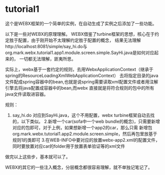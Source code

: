 tutorial1
=========

这个是WEBX框架的一个简单的实例，在自动生成了实例之后添加了一些功能。

以下是一些对WEBX的原理理解。
WEBX借鉴了turbine框架的思想，核心在于约定胜于配置，由于刚开始不太理解约定胜于配置的概念，
结果无法理解http://localhost:8081/simple/say_hi.do与org.mark.webx.tutorial1.app1.module.screen.simple.SayHi.java是如何对应起来的，
一切都无法理解，匪夷所思。

实际上，webx基于一套约定的规则，去用WebxApplicationContext（继承于spring的ResourceLoadingXmlWebApplicationContext）
去将指定目录的java文件配成spring容器中的bean,也就是说spring需要读取xml配置文件或者用注解引擎去将java配置成容器中的bean,而webx
直接就是将符合规则的包中的所有java文件读取进容器。

规则：
1. say_hi.do 对应到SayHi.java，这个不用配置，webx turbine框架自动去找的，以下类似。
2.新增一个car(sofa中一个web bundle的概念)，只需要新增对应的包即可，对于上例，如果想新增一个app2的car，那么只需
新增包org.mark.webx.tutorial1.app2.module.screen.simple，然后再包里放基于规则1的类即可
3.在WEB-INFO中要对应的放置webx-app2.xml的配置文件，同时要放置对应car的folder用于放置表单验证等的xml文件

做完以上这些步，基本就可以了。

WEBX的其它的一些注入概念，分层概念都很容易理解，就不单独记笔记了。
